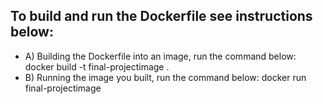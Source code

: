 
## To build and run the Dockerfile see instructions below:

- A) Building the Dockerfile into an image, run the command below: docker build -t final-projectimage . 
- B) Running the image you built, run the command below: docker run final-projectimage
